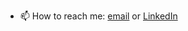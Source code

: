 - 📫 How to reach me: [email](mailto:zackrichardson97@gmail.com) or [LinkedIn](https://www.linkedin.com/in/richardsonz)
